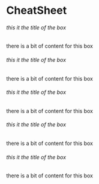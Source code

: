 <!-- example Markdown file -->

<!-- css style -->

<script src="import.js" defer></script>
<!-- <script defer>
	window.addEventListener("load", function() {
        document.color.setColor("red");
      });
</script> -->

<!-- Document start -->

# CheatSheet

<bluebox>
    <h6 class="yellowtitle">this it the title of the box</h6>
    there is a bit of content for this box
</bluebox>

<div class="grid-container c2">
	<div class="grid-item">
        <bluebox>
            <h6 class="yellowtitle">this it the title of the box</h6>
            there is a bit of content for this box
        </bluebox>
	</div>
	<div class="grid-item">
        <bluebox>
            <h6 class="yellowtitle">this it the title of the box</h6>
            <p>there is a bit of content for this box</p>
        </bluebox>
	</div>
</div>

<colorformula>
    <h6 class="yellowftitle">this it the title of the box</h6>
    <p>there is a bit of content for this box</p>
</colorformula>
<tab></tab>
<redformula>
    <h6 class="greenftitle">this it the title of the box</h6>
    <p>there is a bit of content for this box</p>
</redformula>